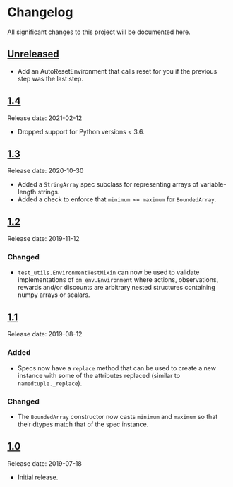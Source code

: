 # Changelog

All significant changes to this project will be documented here.

## [Unreleased]

* Add an AutoResetEnvironment that calls reset for you if the previous step was
  the last step.

## [1.4]

Release date: 2021-02-12

* Dropped support for Python versions < 3.6.

## [1.3]

Release date: 2020-10-30

*   Added a `StringArray` spec subclass for representing arrays of variable-
    length strings.
*   Added a check to enforce that `minimum <= maximum` for `BoundedArray`.

## [1.2]

Release date: 2019-11-12

### Changed

*   `test_utils.EnvironmentTestMixin` can now be used to validate
    implementations of `dm_env.Environment` where actions, observations, rewards
    and/or discounts are arbitrary nested structures containing numpy arrays or
    scalars.

## [1.1]

Release date: 2019-08-12

### Added

*   Specs now have a `replace` method that can be used to create a new instance
    with some of the attributes replaced (similar to `namedtuple._replace`).

### Changed

*   The `BoundedArray` constructor now casts `minimum` and `maximum` so that
    their dtypes match that of the spec instance.

## [1.0]

Release date: 2019-07-18

*   Initial release.

[Unreleased]: https://github.com/deepmind/dm_env/compare/v1.4...HEAD
[1.4]: https://github.com/deepmind/dm_env/compare/v1.3...v1.4
[1.3]: https://github.com/deepmind/dm_env/compare/v1.2...v1.3
[1.2]: https://github.com/deepmind/dm_env/compare/v1.1...v1.2
[1.1]: https://github.com/deepmind/dm_env/compare/v1.0...v1.1
[1.0]: https://github.com/deepmind/dm_env/releases/tag/v1.0
